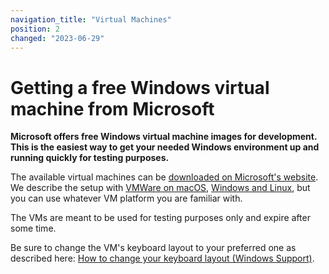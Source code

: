 ```yaml
---
navigation_title: "Virtual Machines"
position: 2
changed: "2023-06-29"
---
```


# Getting a free Windows virtual machine from Microsoft

**Microsoft offers free Windows virtual machine images for development. This is the easiest way to get your needed Windows environment up and running quickly for testing purposes.**

The available virtual machines can be [downloaded on Microsoft's website](https://developer.microsoft.com/en-us/windows/downloads/virtual-machines/). We describe the setup with [VMWare on macOS](/setup/windows/vmware-on-macos/), [Windows and Linux](/setup/windows/vmware-on-windows-linux/), but you can use whatever VM platform you are familiar with.

The VMs are meant to be used for testing purposes only and expire after some time.

Be sure to change the VM's keyboard layout to your preferred one as described here: [How to change your keyboard layout (Windows Support)](https://support.microsoft.com/en-us/help/258824/how-to-change-your-keyboard-layout).
